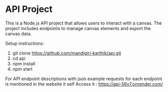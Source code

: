 # API Project
This is a Node.js API project that allows users to interact with a canvas. The project includes endpoints to manage canvas elements and export the canvas data.

Setup instructions:
1. git clone https://github.com/mandigiri-karthik/api.git
2. cd api
3. npm install
4. npm start

For API endpoint descriptions with json example requests for each endpoint is mentioned in the website it self Access it : https://api-56v7.onrender.com/


